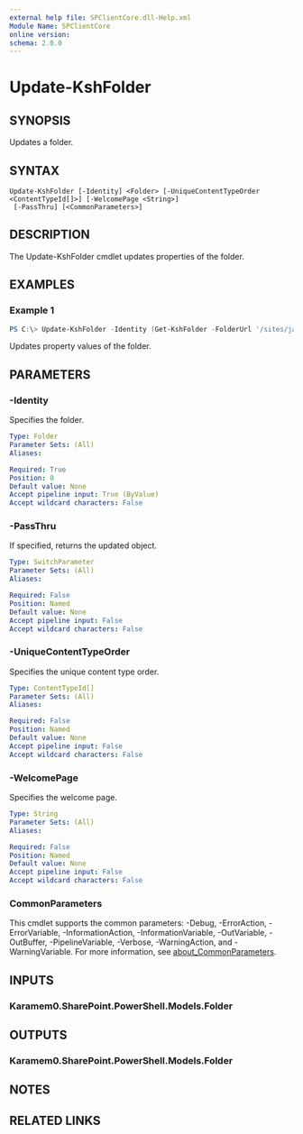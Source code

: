 ```yaml
---
external help file: SPClientCore.dll-Help.xml
Module Name: SPClientCore
online version:
schema: 2.0.0
---
```


# Update-KshFolder

## SYNOPSIS
Updates a folder.

## SYNTAX

```
Update-KshFolder [-Identity] <Folder> [-UniqueContentTypeOrder <ContentTypeId[]>] [-WelcomePage <String>]
 [-PassThru] [<CommonParameters>]
```

## DESCRIPTION
The Update-KshFolder cmdlet updates properties of the folder.

## EXAMPLES

### Example 1
```powershell
PS C:\> Update-KshFolder -Identity (Get-KshFolder -FolderUrl '/sites/japan/hr/Shared%20Documents/Templates') -WelcomePage 'AllPages.aspx'
```

Updates property values of the folder.

## PARAMETERS

### -Identity
Specifies the folder.

```yaml
Type: Folder
Parameter Sets: (All)
Aliases:

Required: True
Position: 0
Default value: None
Accept pipeline input: True (ByValue)
Accept wildcard characters: False
```

### -PassThru
If specified, returns the updated object.

```yaml
Type: SwitchParameter
Parameter Sets: (All)
Aliases:

Required: False
Position: Named
Default value: None
Accept pipeline input: False
Accept wildcard characters: False
```

### -UniqueContentTypeOrder
Specifies the unique content type order.

```yaml
Type: ContentTypeId[]
Parameter Sets: (All)
Aliases:

Required: False
Position: Named
Default value: None
Accept pipeline input: False
Accept wildcard characters: False
```

### -WelcomePage
Specifies the welcome page.

```yaml
Type: String
Parameter Sets: (All)
Aliases:

Required: False
Position: Named
Default value: None
Accept pipeline input: False
Accept wildcard characters: False
```

### CommonParameters
This cmdlet supports the common parameters: -Debug, -ErrorAction, -ErrorVariable, -InformationAction, -InformationVariable, -OutVariable, -OutBuffer, -PipelineVariable, -Verbose, -WarningAction, and -WarningVariable. For more information, see [about_CommonParameters](http://go.microsoft.com/fwlink/?LinkID=113216).

## INPUTS

### Karamem0.SharePoint.PowerShell.Models.Folder

## OUTPUTS

### Karamem0.SharePoint.PowerShell.Models.Folder

## NOTES

## RELATED LINKS
